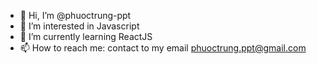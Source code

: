 - 👋 Hi, I’m @phuoctrung-ppt
- 👀 I’m interested in Javascript
- 🌱 I’m currently learning ReactJS
- 📫 How to reach me: contact to my email phuoctrung.ppt@gmail.com

<!---
phuoctrung-ppt/phuoctrung-ppt is a ✨ special ✨ repository because its `README.md` (this file) appears on your GitHub profile.
You can click the Preview link to take a look at your changes.
--->
